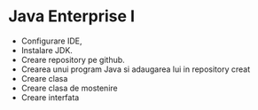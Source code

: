 # Java Enterprise I
+ Configurare IDE, 
+ Instalare JDK. 
+ Creare repository pe github.
+ Crearea unui program Java si adaugarea lui in repository creat
+ Creare clasa
+ Creare clasa de mostenire
+ Creare interfata
